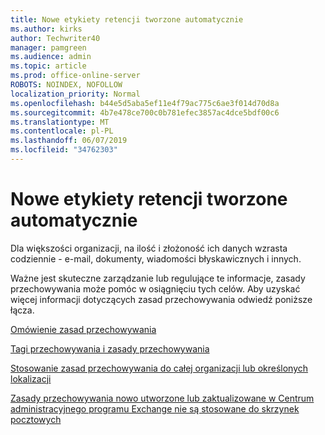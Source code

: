 ```yaml
---
title: Nowe etykiety retencji tworzone automatycznie
ms.author: kirks
author: Techwriter40
manager: pamgreen
ms.audience: admin
ms.topic: article
ms.prod: office-online-server
ROBOTS: NOINDEX, NOFOLLOW
localization_priority: Normal
ms.openlocfilehash: b44e5d5aba5ef11e4f79ac775c6ae3f014d70d8a
ms.sourcegitcommit: 4b7e478ce700c0b781efec3857ac4dce5bdf00c6
ms.translationtype: MT
ms.contentlocale: pl-PL
ms.lasthandoff: 06/07/2019
ms.locfileid: "34762303"
---
```

# <a name="new-retention-labels-created-automatically"></a>Nowe etykiety retencji tworzone automatycznie

Dla większości organizacji, na ilość i złożoność ich danych wzrasta codziennie - e-mail, dokumenty, wiadomości błyskawicznych i innych.

Ważne jest skuteczne zarządzanie lub regulujące te informacje, zasady przechowywania może pomóc w osiągnięciu tych celów. Aby uzyskać więcej informacji dotyczących zasad przechowywania odwiedź poniższe łącza.

[Omówienie zasad przechowywania](https://docs.microsoft.com/office365/securitycompliance/retention-policies)

[Tagi przechowywania i zasady przechowywania](https://docs.microsoft.com/exchange/security-and-compliance/messaging-records-management/retention-tags-and-policies)

[Stosowanie zasad przechowywania do całej organizacji lub określonych lokalizacji](https://docs.microsoft.com/office365/securitycompliance/retention-policies#applying-a-retention-policy-to-an-entire-organization-or-specific-locations)

[Zasady przechowywania nowo utworzone lub zaktualizowane w Centrum administracyjnego programu Exchange nie są stosowane do skrzynek pocztowych](https://docs.microsoft.com/alchemyinsights/retention-policies-in-exchange-admin-center-not-working)

